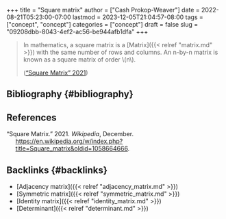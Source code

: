+++
title = "Square matrix"
author = ["Cash Prokop-Weaver"]
date = 2022-08-21T05:23:00-07:00
lastmod = 2023-12-05T21:04:57-08:00
tags = ["concept", "concept"]
categories = ["concept"]
draft = false
slug = "09208dbb-8043-4ef2-ac56-be944afb1dfa"
+++

> In mathematics, a square matrix is a [Matrix]({{< relref "matrix.md" >}}) with the same number of rows and columns. An n-by-n matrix is known as a square matrix of order \\(n\\).
>
> (<a href="#citeproc_bib_item_1">“Square Matrix” 2021</a>)


## Bibliography {#bibliography}

## References

<style>.csl-entry{text-indent: -1.5em; margin-left: 1.5em;}</style><div class="csl-bib-body">
  <div class="csl-entry"><a id="citeproc_bib_item_1"></a>“Square Matrix.” 2021. <i>Wikipedia</i>, December. <a href="https://en.wikipedia.org/w/index.php?title=Square_matrix&oldid=1058664666">https://en.wikipedia.org/w/index.php?title=Square_matrix&#38;oldid=1058664666</a>.</div>
</div>


## Backlinks {#backlinks}

-   [Adjacency matrix]({{< relref "adjacency_matrix.md" >}})
-   [Symmetric matrix]({{< relref "symmetric_matrix.md" >}})
-   [Identity matrix]({{< relref "identity_matrix.md" >}})
-   [Determinant]({{< relref "determinant.md" >}})
